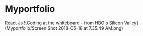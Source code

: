 # Myportfolio
React Js
![Coding at the whiteboard - from HBO's Silicon Valley](Myportfolio/Screen Shot 2018-05-18 at 7.35.49 AM.png)
